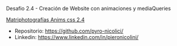 Desafio 2.4 - Creación de Website con animaciones y mediaQueries

[Matriphotografías Anims css 2.4 ](https://pyro-nicolini.github.io/anim_css_2.4/)


- Repositorio: https://github.com/pyro-nicolici/
- Linkedin: https://www.linkedin.com/in/pieronicolini/

